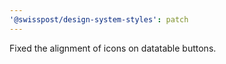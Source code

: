 ```yaml
---
'@swisspost/design-system-styles': patch
---
```


Fixed the alignment of icons on datatable buttons.
